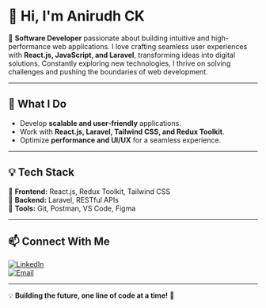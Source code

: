 # 👋 Hi, I'm Anirudh CK  

🚀 **Software Developer** passionate about building intuitive and high-performance web applications. I love crafting seamless user experiences with **React.js, JavaScript, and Laravel**, transforming ideas into digital solutions. Constantly exploring new technologies, I thrive on solving challenges and pushing the boundaries of web development.  

---

## 🎯 What I Do  
- Develop **scalable and user-friendly** applications.  
- Work with **React.js, Laravel, Tailwind CSS, and Redux Toolkit**.  
- Optimize **performance and UI/UX** for a seamless experience.  

---

## 💡 Tech Stack  
🔹 **Frontend:** React.js, Redux Toolkit, Tailwind CSS  
🔹 **Backend:** Laravel, RESTful APIs  
🔹 **Tools:** Git, Postman, VS Code, Figma  

---

## 📫 Connect With Me  
[![LinkedIn](https://img.shields.io/badge/LinkedIn-0A66C2?style=for-the-badge&logo=linkedin&logoColor=white)](https://linkedin.com/in/your-profile)  
[![Email](https://img.shields.io/badge/Email-DC4E41?style=for-the-badge&logo=gmail&logoColor=white)](mailto:ckanirudh99@gmail.com)  

---

💡 **Building the future, one line of code at a time!** 🚀  
